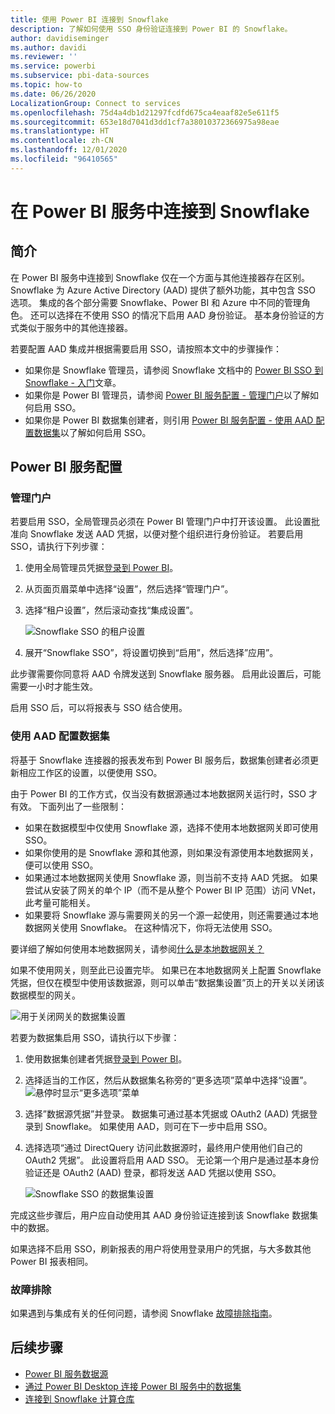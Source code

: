 ```yaml
---
title: 使用 Power BI 连接到 Snowflake
description: 了解如何使用 SSO 身份验证连接到 Power BI 的 Snowflake。
author: davidiseminger
ms.author: davidi
ms.reviewer: ''
ms.service: powerbi
ms.subservice: pbi-data-sources
ms.topic: how-to
ms.date: 06/26/2020
LocalizationGroup: Connect to services
ms.openlocfilehash: 75d4a4db1d21297fcdfd675ca4eaaf82e5e611f5
ms.sourcegitcommit: 653e18d7041d3dd1cf7a38010372366975a98eae
ms.translationtype: HT
ms.contentlocale: zh-CN
ms.lasthandoff: 12/01/2020
ms.locfileid: "96410565"
---
```

# <a name="connect-to-snowflake-in-power-bi-service"></a>在 Power BI 服务中连接到 Snowflake

## <a name="introduction"></a>简介

在 Power BI 服务中连接到 Snowflake 仅在一个方面与其他连接器存在区别。 Snowflake 为 Azure Active Directory (AAD) 提供了额外功能，其中包含 SSO 选项。 集成的各个部分需要 Snowflake、Power BI 和 Azure 中不同的管理角色。 还可以选择在不使用 SSO 的情况下启用 AAD 身份验证。 基本身份验证的方式类似于服务中的其他连接器。

若要配置 AAD 集成并根据需要启用 SSO，请按照本文中的步骤操作：

* 如果你是 Snowflake 管理员，请参阅 Snowflake 文档中的 [Power BI SSO 到 Snowflake - 入门](https://docs.snowflake.com/en/user-guide/oauth-powerbi.html)文章。
* 如果你是 Power BI 管理员，请参阅 [Power BI 服务配置 - 管理门户](service-connect-snowflake.md#admin-portal)以了解如何启用 SSO。
* 如果你是 Power BI 数据集创建者，则引用 [Power BI 服务配置 - 使用 AAD 配置数据集](service-connect-snowflake.md#configuring-a-dataset-with-aad)以了解如何启用 SSO。

## <a name="power-bi-service-configuration"></a>Power BI 服务配置

### <a name="admin-portal"></a>管理门户

若要启用 SSO，全局管理员必须在 Power BI 管理门户中打开该设置。 此设置批准向 Snowflake 发送 AAD 凭据，以便对整个组织进行身份验证。 若要启用 SSO，请执行下列步骤：

1. 使用全局管理员凭据[登录到 Power BI](https://app.powerbi.com)。
1. 从页面页眉菜单中选择“设置”，然后选择“管理门户”。
1. 选择“租户设置”，然后滚动查找“集成设置”。

   ![Snowflake SSO 的租户设置](media/service-connect-snowflake/snowflake-sso-tenant.png)

4. 展开“Snowflake SSO”，将设置切换到“启用”，然后选择”应用”。

此步骤需要你同意将 AAD 令牌发送到 Snowflake 服务器。 启用此设置后，可能需要一小时才能生效。

启用 SSO 后，可以将报表与 SSO 结合使用。

### <a name="configuring-a-dataset-with-aad"></a>使用 AAD 配置数据集

将基于 Snowflake 连接器的报表发布到 Power BI 服务后，数据集创建者必须更新相应工作区的设置，以便使用 SSO。

由于 Power BI 的工作方式，仅当没有数据源通过本地数据网关运行时，SSO 才有效。 下面列出了一些限制：

* 如果在数据模型中仅使用 Snowflake 源，选择不使用本地数据网关即可使用 SSO。
* 如果你使用的是 Snowflake 源和其他源，则如果没有源使用本地数据网关，便可以使用 SSO。
* 如果通过本地数据网关使用 Snowflake 源，则当前不支持 AAD 凭据。 如果尝试从安装了网关的单个 IP（而不是从整个 Power BI IP 范围）访问 VNet，此考量可能相关。
* 如果要将 Snowflake 源与需要网关的另一个源一起使用，则还需要通过本地数据网关使用 Snowflake。 在这种情况下，你将无法使用 SSO。

要详细了解如何使用本地数据网关，请参阅[什么是本地数据网关？](service-gateway-onprem.md)

如果不使用网关，则至此已设置完毕。 如果已在本地数据网关上配置 Snowflake 凭据，但仅在模型中使用该数据源，则可以单击“数据集设置”页上的开关以关闭该数据模型的网关。

![用于关闭网关的数据集设置](media/service-connect-snowflake/snowflake-gateway-toggle-off.png)

若要为数据集启用 SSO，请执行以下步骤：

1. 使用数据集创建者凭据[登录到 Power BI](https://app.powerbi.com)。
1. 选择适当的工作区，然后从数据集名称旁的“更多选项”菜单中选择“设置”。
  ![悬停时显示“更多选项”菜单](media/service-connect-snowflake/dataset-settings-2.png)
1. 选择”数据源凭据”并登录。 数据集可通过基本凭据或 OAuth2 (AAD) 凭据登录到 Snowflake。 如果使用 AAD，则可在下一步中启用 SSO。
1. 选择选项“通过 DirectQuery 访问此数据源时，最终用户使用他们自己的 OAuth2 凭据”。 此设置将启用 AAD SSO。 无论第一个用户是通过基本身份验证还是 OAuth2 (AAD) 登录，都将发送 AAD 凭据以使用 SSO。

    ![Snowflake SSO 的数据集设置](media/service-connect-snowflake/snowflake-sso-cred-ui.png)

完成这些步骤后，用户应自动使用其 AAD 身份验证连接到该 Snowflake 数据集中的数据。

如果选择不启用 SSO，刷新报表的用户将使用登录用户的凭据，与大多数其他 Power BI 报表相同。

### <a name="troubleshooting"></a>故障排除

如果遇到与集成有关的任何问题，请参阅 Snowflake [故障排除指南](https://docs.snowflake.com/en/user-guide/oauth-powerbi.html#troubleshooting)。

## <a name="next-steps"></a>后续步骤

* [Power BI 服务数据源](service-get-data.md)
* [通过 Power BI Desktop 连接 Power BI 服务中的数据集](desktop-report-lifecycle-datasets.md)
* [连接到 Snowflake 计算仓库](desktop-connect-snowflake.md)